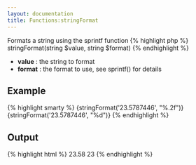 ```yaml
---
layout: documentation
title: Functions:stringFormat
---
```


Formats a string using the sprintf function
{% highlight php %}
stringFormat(string $value, string $format)
{% endhighlight %}

* **value** : the string to format
* **format** : the format to use, see sprintf() for details

## Example
{% highlight smarty %}
{stringFormat('23.5787446', "%.2f")}
{stringFormat('23.5787446', "%d")}
{% endhighlight %}

## Output
{% highlight html %}
23.58
23
{% endhighlight %}